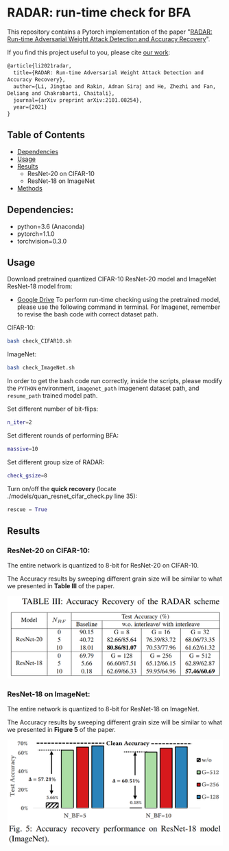   
  
  
# RADAR: run-time check for BFA
  
  
This repository contains a Pytorch implementation of the paper "[RADAR: Run-time Adversarial Weight Attack Detection and Accuracy Recovery](https://arxiv.org/abs/2101.08254 )".
  
If you find this project useful to you, please cite [our work](https://arxiv.org/abs/2101.08254 ):
  
  
```
@article{li2021radar,
  title={RADAR: Run-time Adversarial Weight Attack Detection and Accuracy Recovery},
  author={Li, Jingtao and Rakin, Adnan Siraj and He, Zhezhi and Fan, Deliang and Chakrabarti, Chaitali},
  journal={arXiv preprint arXiv:2101.08254},
  year={2021}
}
```
  
## Table of Contents
  
- [Dependencies](#Dependencies )
- [Usage](#Usage )
- [Results](#Results )
  - ResNet-20 on CIFAR-10
  - ResNet-18 on ImageNet
- [Methods](#Methods )
  
  
## Dependencies:
  
  
* python=3.6 (Anaconda)
* pytorch=1.1.0
* torchvision=0.3.0

  
## Usage
Download pretrained quantized CIFAR-10 ResNet-20 model and ImageNet ResNet-18 model from:
* [Google Drive](https://drive.google.com/drive/folders/15r5d8B9HPM0dGZQrSg6j2UT5fRy25DSM?usp=sharing )
To perform run-time checking using the pretrained model, please use the following command in terminal. For Imagenet, remember to revise the bash code with correct dataset path.
  
CIFAR-10:
```bash
bash check_CIFAR10.sh
```
  
ImageNet:
```bash
bash check_ImageNet.sh
```

In order to get the bash code run correctly, inside the scripts, please modify the `PYTHON` environment, `imagenet_path` imagenent dataset path, and `resume_path` trained model path.

Set different number of bit-flips:
```bash
n_iter=2
```

Set different rounds of performing BFA:
```bash
massive=10
```

Set different group size of RADAR:
```bash
check_gsize=8
```

Turn on/off the **quick recovery** (locate ./models/quan_resnet_cifar_check.py line 35):

```python
rescue = True
```
## Results
  
### ResNet-20 on CIFAR-10:
  
The entire network is quantized to 8-bit for ResNet-20 on CIFAR-10.
  
The Accuracy results by sweeping different grain size will be similar to what we presented in **Table III** of the paper.

![Table III](figs/table3.PNG)

### ResNet-18 on ImageNet:

The entire network is quantized to 8-bit for ResNet-18 on ImageNet.
  
The Accuracy results by sweeping different grain size will be similar to what we presented in **Figure 5** of the paper.

![Figure 5](figs/figure5.PNG)
